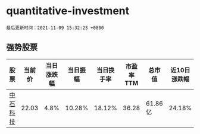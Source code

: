 # quantitative-investment

`最后更新时间：2021-11-09 15:32:23 +0800`

## 强势股票

|股票|当前价|当日涨跌幅|当日振幅|当日换手率|市盈率TTM|总市值|近10日涨跌幅|
|----|----|----|----|----|----|----|----|
|[中石科技](https://xueqiu.com/S/SZ300684)|22.03|4.8%|10.28%|18.12%|36.28|61.86亿|24.18%|
